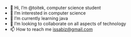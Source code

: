 - 👋 Hi, I’m @toitek, computer science student
- 👀 I’m interested in computer science 
- 🌱 I’m currently learning java
- 💞️ I’m looking to collaborate on all aspects of technology 
- 📫 How to reach me issabiz@gmail.com

<!---
Am always ready to learn any thing new in the technology space
--->
